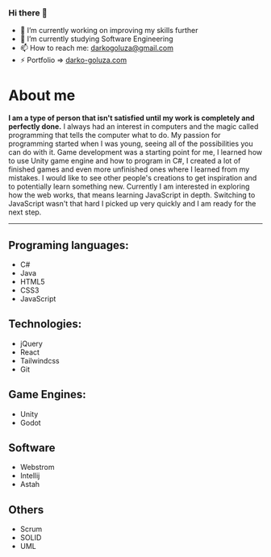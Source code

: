 ### Hi there 👋

- 🔭 I’m currently working on improving my skills further
- 🌱 I’m currently studying Software Engineering
- 📫 How to reach me: darkogoluza@gmail.com
- ⚡ Portfolio => [darko-goluza.com](https://www.darko-goluza.com/)

# About me
<b> I am a type of person that isn't satisfied until my work is completely and perfectly done.</b> I always had an interest in computers and the magic called programming that tells the computer what to do. My passion for programming started when I was young, seeing all of the possibilities you can do with it. Game development was a starting point for me, I learned how to use Unity game engine and how to program in C#, I created a lot of finished games and even more unfinished ones where I learned from my mistakes. I would like to see other people's creations to get inspiration and to potentially learn something new. Currently I am interested in exploring how the web works, that means learning JavaScript in depth. Switching to JavaScript wasn't that hard I picked up very quickly and I am ready for the next step.

---

## Programing languages: 
* C#
* Java
* HTML5
* CSS3
* JavaScript
## Technologies:
* jQuery
* React
* Tailwindcss
* Git
## Game Engines:
* Unity
* Godot
## Software
* Webstrom
* Intellij
* Astah
## Others
* Scrum
* SOLID
* UML


<!--
**darkogoluza/darkogoluza** is a ✨ _special_ ✨ repository because its `README.md` (this file) appears on your GitHub profile.

Here are some ideas to get you started:

- 🔭 I’m currently working on ...
- 🌱 I’m currently learning 
- 👯 I’m looking to collaborate on ...
- 🤔 I’m looking for help with ...
- 💬 Ask me about ...
- 📫 How to reach me: ...
- 😄 Pronouns: ...
- ⚡ Fun fact: ...
-->

